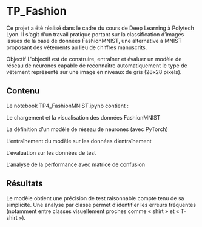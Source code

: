 ﻿# TP_Fashion
Ce projet a été réalisé dans le cadre du cours de Deep Learning à Polytech Lyon.
Il s'agit d'un travail pratique portant sur la classification d’images issues de la base de données FashionMNIST, une alternative à MNIST proposant des vêtements au lieu de chiffres manuscrits.

Objectif
L'objectif est de construire, entraîner et évaluer un modèle de réseau de neurones capable de reconnaître automatiquement le type de vêtement représenté sur une image en niveaux de gris (28x28 pixels).

## Contenu
Le notebook TP4_FashionMNIST.ipynb contient :

Le chargement et la visualisation des données FashionMNIST

La définition d’un modèle de réseau de neurones (avec PyTorch)

L’entraînement du modèle sur les données d’entraînement

L’évaluation sur les données de test

L’analyse de la performance avec matrice de confusion

## Résultats
Le modèle obtient une précision de test raisonnable compte tenu de sa simplicité. Une analyse par classe permet d’identifier les erreurs fréquentes (notamment entre classes visuellement proches comme « shirt » et « T-shirt »).
